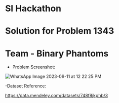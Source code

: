 # SI Hackathon
# Solution for Problem 1343
# Team - Binary Phantoms

- Problem Screenshot:

![WhatsApp Image 2023-09-11 at 12 22 25 PM](https://github.com/Hexzenberg/SI_Hackathon_Problem_1343/assets/98541526/8ba3d506-3427-4ee1-bfdd-e1d6a0974bc4)

-Dataset Reference:

https://data.mendeley.com/datasets/748f8jkphb/3


